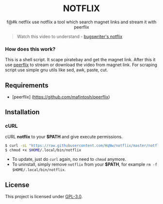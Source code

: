 <h1 align="center">NOTFLIX</h1>
<p align="center">f@#k netflix use notflix a tool which search magnet links and stream it with peerflix</p>

> Watch this video to understand - [bugswriter's notflix](https://youtu.be/FbE19_omaWY)

### How does this work?

This is a shell script. It scape piratebay and get the magnet link.
After this it use [peerflix](https://github.com/mafintosh/peerflix) to stream or download the video from magnet link.
For scraping script use simple gnu utils like sed, awk, paste, cut.

## Requirements

* [peerflix] (https://github.com/mafintosh/peerflix)

## Installation

### cURL
cURL **notflix** to your **$PATH** and give execute permissions.

```sh
$ curl -sL "https://raw.githubusercontent.com/HqNw/notflix/master/notflix" > $HOME/.local/bin/notflix
$ chmod +x $HOME/.local/bin/notflix
```
- To update, just do `curl` again, no need to `chmod` anymore.
- To uninstall, simply remove `notflix` from your **$PATH**, for example `rm -f $HOME/.local/bin/notflix`.

## License
This project is licensed under [GPL-3.0](https://raw.githubusercontent.com/Illumina/licenses/master/gpl-3.0.txt).


